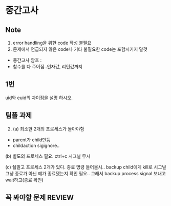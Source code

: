 # 중간고사

## Note
1. error handling을 위한 code 작성 불필요
2. 문제에서 언급되지 않은 code나 기타 불필요한 code는 포함시키지 말것
- 중간고사 암호 :
- 함수를 다 주어짐..인자값, 리턴값까지
## 1번
uid와 euid의 차이점을 설명 하시오.



## 팀플 과제

2. (a) 최소한 2개의 프로세스가 돌아야함
  - parent가 child만듬
  - childaction sigignore..

   (b) 별도의 프로세스 필요. ctrl+c 시그널 무시

   (c) 쉘말고 프로세스 2개가 있다. 종료 명령 들어올시.. backup child에게 kill로 시그널 그냥 종료가 아닌 얘가 종료됐는지 확인 필요.. 그래서 backup process signal 보내고 wait하고(종료 확인)

## 꼭 봐야할 문제 REVIEW
